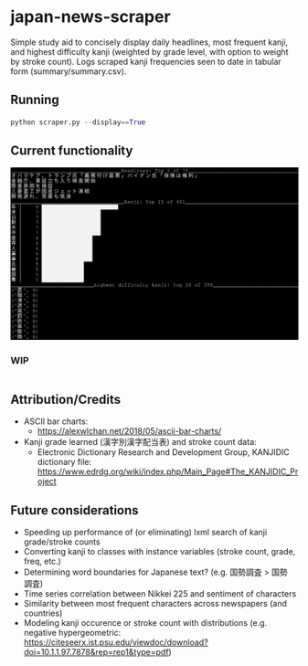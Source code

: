 japan-news-scraper
==========

Simple study aid to concisely display daily headlines, most frequent kanji, and highest difficulty kanji (weighted by grade level, with option to weight by stroke count). Logs scraped kanji frequencies seen to date in tabular form (summary/summary.csv).

Running
----
``` python
python scraper.py --display==True
```

Current functionality
----
![Example](/images/example2.png)
### WIP
``` python
```

Attribution/Credits
----
- ASCII bar charts:
    - https://alexwlchan.net/2018/05/ascii-bar-charts/
- Kanji grade learned (漢字別漢字配当表) and stroke count data:
    - Electronic Dictionary Research and Development Group, KANJIDIC dictionary file: https://www.edrdg.org/wiki/index.php/Main_Page#The_KANJIDIC_Project

Future considerations
----
- Speeding up performance of (or eliminating) lxml search of kanji grade/stroke counts
- Converting kanji to classes with instance variables (stroke count, grade, freq, etc.)
- Determining word boundaries for Japanese text? (e.g. 国勢調査 > 国勢　調査)
- Time series correlation between Nikkei 225 and sentiment of characters
- Similarity between most frequent characters across newspapers (and countries)
- Modeling kanji occurence or stroke count with distributions (e.g. negative hypergeometric: https://citeseerx.ist.psu.edu/viewdoc/download?doi=10.1.1.97.7878&rep=rep1&type=pdf)
